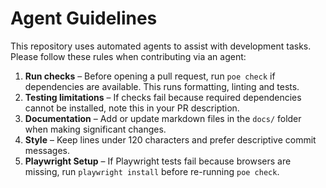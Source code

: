 # Agent Guidelines

This repository uses automated agents to assist with development tasks. Please follow these rules when contributing via an agent:

1. **Run checks** – Before opening a pull request, run `poe check` if dependencies are available. This runs formatting, linting and tests.
2. **Testing limitations** – If checks fail because required dependencies cannot be installed, note this in your PR description.
3. **Documentation** – Add or update markdown files in the `docs/` folder when making significant changes.
4. **Style** – Keep lines under 120 characters and prefer descriptive commit messages.
5. **Playwright Setup** – If Playwright tests fail because browsers are missing, run `playwright install` before re-running `poe check`.

